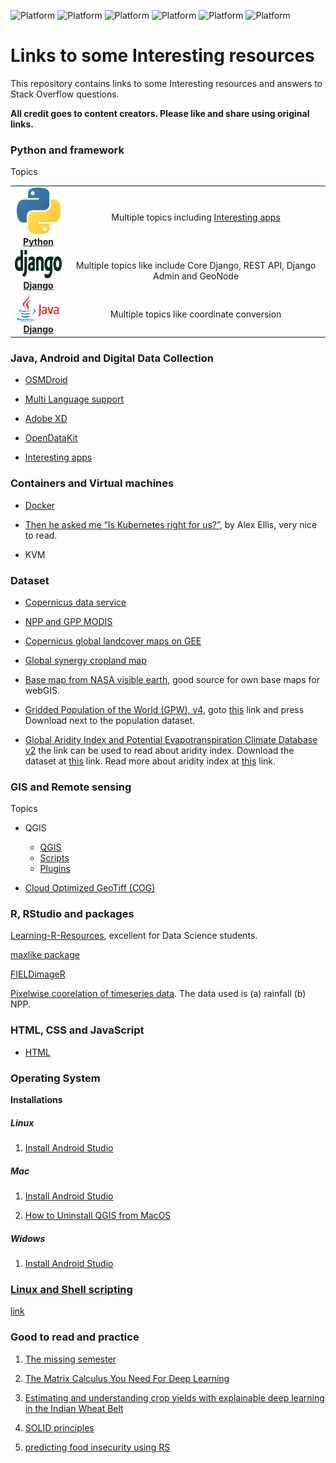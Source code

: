 ![Platform](https://img.shields.io/badge/Language-bash-green.svg?longCache=true)
![Platform](https://img.shields.io/badge/Language-Python-yellow.svg?longCache=true)
![Platform](https://img.shields.io/badge/framework-Django-orange.svg?longCache=true)
![Platform](https://img.shields.io/badge/Database-MySQL-orange.svg?longCache=true)
![Platform](https://img.shields.io/badge/Database-PostgreSQL-orange.svg?longCache=true)
![Platform](https://img.shields.io/badge/Language-R-blue.svg?longCache=true)

# Links to some Interesting resources
This repository contains links to some Interesting resources and answers to Stack Overflow questions.

__All credit goes to content creators. Please like and share using original links.__


### Python and framework

Topics

<center>
<table>
  <tr>
    <td align="center"><a href="https://github.com/mnahmad/links_2_tutorials/blob/master/all_contents/python/python.md"><img src="img/python.png" width="70px;" height="75px;" alt="DevOps" /><br /><b>Python</b></a></td>
    <td align="center"> Multiple topics including <a href="https://github.com/mnahmad/links_2_tutorials/blob/master/python.md#Interesting-apps">Interesting apps</a></td>
  </tr>
  <tr>
        <td align="center"><a href="https://github.com/mnahmad/links_2_tutorials/blob/master/all_contents/django/django.md"><img src="img/django.png" width="85px;" height="45px;" alt="Jenkins"/><br /><b>Django</b></a></td>
        <td align="center"> Multiple topics like include Core Django, REST API, Django Admin and GeoNode </td>
  </tr>
  <tr>
        <td align="center"><a href="https://github.com/mnahmad/links_2_tutorials/blob/master/android.md#Geographic-coordinate-conversion"><img src="img/Java.png" width="85px;" height="45px;" alt="Jenkins"/><br /><b>Django</b></a></td>
        <td align="center"> Multiple topics like coordinate conversion </td>
  </tr>
  </table>
  </center>


### Java, Android and Digital Data Collection

- [OSMDroid](https://github.com/mnahmad/links_2_tutorials/blob/master/android.md#ODMDroid)

- [Multi Language support](https://github.com/mnahmad/links_2_tutorials/blob/master/android.md#Language-support)
- [Adobe XD](https://github.com/mnahmad/links_2_tutorials/blob/master/android.md#Adobe-DX)
- [OpenDataKit](https://github.com/mnahmad/links_2_tutorials/blob/master/android.md#OpenDataKit)
- [Interesting apps](https://github.com/mnahmad/links_2_tutorials/blob/master/android.md#Interesting-apps)


### Containers and Virtual machines

- [Docker](https://github.com/mnahmad/links_2_tutorials/blob/master/vms.md#Docker)
- [Then he asked me “Is Kubernetes right for us?”](https://medium.com/@alexellisuk/then-he-asked-me-is-kubernetes-right-for-us-78695ee35289), by Alex Ellis,  very nice to read.

- KVM



### Dataset

- [Copernicus data service](https://cds.climate.copernicus.eu/cdsapp#!/search?type=dataset)

- [NPP and GPP MODIS](https://modis.gsfc.nasa.gov/data/dataprod/mod17.php)

- [Copernicus global landcover maps on GEE](https://blog.vito.be/remotesensing/copernicus_globalland_gee)

- [Global synergy cropland map](https://dataverse.harvard.edu/dataset.xhtml?persistentId=doi%3A10.7910%2FDVN%2FZWSFAA&fbclid=IwAR3hpGdEFs8-R9GP9i8TJpbx0caySnOz5Ipgvlgkl-yatVRQlk7UIB5qHXs)

- [Base map from NASA visible earth](https://visibleearth.nasa.gov/images/147190/explorer-base-map?fbclid=IwAR1XqY4slDiO-viSxNWHkCYmAaH4v-w4q3uQHtXkFQ9oZCcpubM3IR-jNQs), good source for own base maps for webGIS.

- [Gridded Population of the World (GPW), v4](https://sedac.ciesin.columbia.edu/data/set/gpw-v4-population-density-rev11), goto [this](https://sedac.ciesin.columbia.edu/data/collection/gpw-v4/sets/browse) link and press Download next to the population dataset.

- [Global Aridity Index and Potential Evapotranspiration Climate Database v2](https://cgiarcsi.community/2019/01/24/global-aridity-index-and-potential-evapotranspiration-climate-database-v2/) the link can be used to read about aridity index. Download the dataset at [this](https://figshare.com/articles/Global_Aridity_Index_and_Potential_Evapotranspiration_ET0_Climate_Database_v2/7504448/3) link. Read more about aridity index at [this](https://en.wikipedia.org/wiki/Aridity_index) link.   

### GIS and Remote sensing

Topics
- QGIS
  - [QGIS](https://github.com/mnahmad/links_2_tutorials/blob/master/all_contents/gis/qgis.md)
  - [Scripts](https://github.com/mnahmad/links_2_tutorials/blob/master/qgis.md#Scripts)
  - [Plugins](https://github.com/mnahmad/links_2_tutorials/blob/master/qgis.md#Plugins)

- [Cloud Optimized GeoTiff (COG)](https://github.com/mnahmad/links_2_tutorials/blob/master/all_contents/gis/cog.md)



### R, RStudio and packages

[Learning-R-Resources](https://github.com/Joscelinrocha/Learning-R-resources/wiki), excellent for Data Science students.

[maxlike package](https://cran.r-project.org/web/packages/maxlike/maxlike.pdf)


[FIELDimageR](https://github.com/filipematias23/FIELDimageR?fbclid=IwAR2FQK_x2PiMiGTbkgyagfRQRDHcqyag8r59fJr5iJ72HUQz1KUgJ2-guKk)


[Pixelwise coorelation of timeseries data](https://www.hakimabdi.com/blog/test-pixelwise-correlation-between-two-time-series-of-gridded-satellite-data-in-r). The data used is (a) rainfall (b) NPP.


### HTML, CSS and JavaScript
- [HTML](https://github.com/mnahmad/links_2_tutorials/blob/master/all_contents/html_css_js/html_css_js.md)



### Operating System

__Installations__  
##### Linux
1. [Install Android Studio](https://developer.android.com/studio/install)

##### Mac
1. [Install Android Studio](https://developer.android.com/studio/install)


2. [How to Uninstall QGIS from MacOS](https://gis.stackexchange.com/questions/268229/how-to-uninstall-qgis-from-macos)


#####  Widows
1. [Install Android Studio](https://developer.android.com/studio/install)



### [Linux and Shell scripting](https://github.com/mnahmad/links_2_tutorials/blob/master/linux.md)

[link](https://github.com/mnahmad/links_2_tutorials/blob/master/linux.md)







### Good to read and practice

1. [The missing semester](https://missing.csail.mit.edu/2020/)

2. [The Matrix Calculus You Need For Deep Learning](https://explained.ai/matrix-calculus/index.html?fbclid=IwAR1N3yPDddvrdxzS70M9iWDtOpWJP9d3FZP4Hd8r5e1vqCN1ASyCR7B3Wco#sec2)

3. [Estimating and understanding crop yields with explainable deep learning in the Indian Wheat Belt](https://iopscience.iop.org/article/10.1088/1748-9326/ab68ac)

4. [SOLID principles](https://medium.com/analytics-vidhya/s-o-l-i-d-principles-7caf040fab96)

5. [predicting food insecurity using RS](https://towardsdatascience.com/predicting-food-insecurity-in-zambia-using-satellite-imagery-272ffecbbce5)
